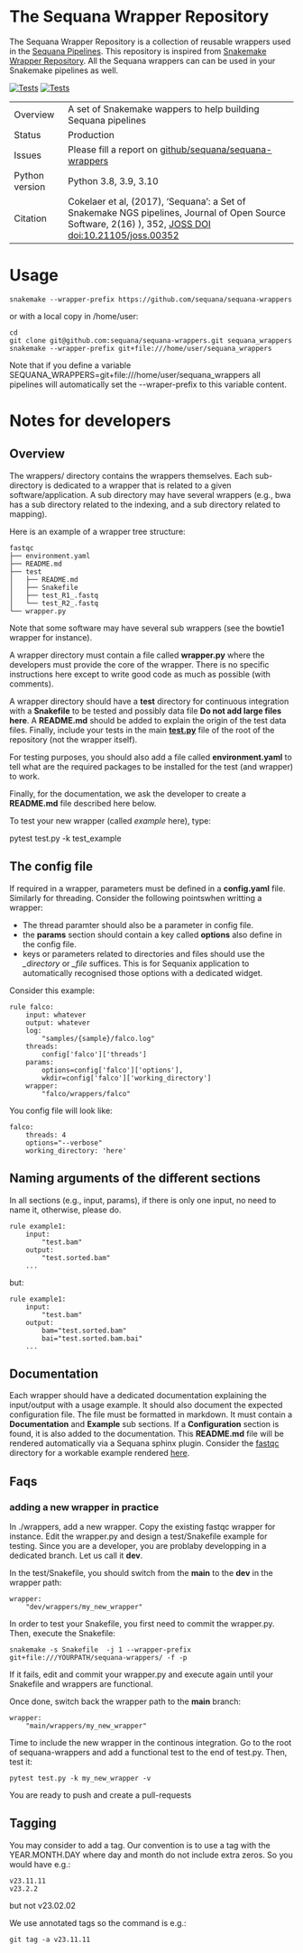 # The Sequana Wrapper Repository

The Sequana Wrapper Repository is a collection of reusable wrappers used in the [Sequana Pipelines](https://sequana.readthedocs.io). This repository is inspired from [Snakemake Wrapper Repository](https://github.com/snakemake/snakemake-wrappers/). All the Sequana wrappers can can be used in your Snakemake pipelines as well.


[![Tests](https://github.com/sequana/sequana-wrappers/actions/workflows/main.yml/badge.svg)](https://github.com/sequana/sequana-wrappers/actions/workflows/main.yml)
[![Tests](http://joss.theoj.org/papers/10.21105/joss.00352/status.svg)](http://joss.theoj.org/papers/10.21105/joss.00352)


|||
| --- | --- |
| Overview | A set of Snakemake wappers to help building Sequana pipelines |
|Status | Production |
|Issues | Please fill a report on [github/sequana/sequana-wrappers](https://github.com/sequana/sequana/issues) |
|Python version | Python 3.8, 3.9, 3.10|
|Citation| Cokelaer et al, (2017), ‘Sequana’: a Set of Snakemake NGS pipelines, Journal of Open Source Software, 2(16) ), 352,  [JOSS DOI doi:10.21105/joss.00352 ](http://www.doi2bib.org/bib/10.21105%2Fjoss.00352) |


# Usage

    snakemake --wrapper-prefix https://github.com/sequana/sequana-wrappers

or with a local copy in /home/user:

    cd
    git clone git@github.com:sequana/sequana-wrappers.git sequana_wrappers
    snakemake --wrapper-prefix git+file:///home/user/sequana_wrappers

Note that if you define a variable SEQUANA_WRAPPERS=git+file:///home/user/sequana_wrappers all pipelines will
automatically set the --wraper-prefix to this variable content.

# Notes for developers

## Overview

The wrappers/ directory contains the wrappers themselves. Each sub-directory is dedicated to
a wrapper that is related to a given software/application. A sub directory may have several wrappers (e.g., bwa has a sub directory related to the indexing, and a sub directory related to mapping).

Here is an example of a wrapper tree structure:

    fastqc
    ├── environment.yaml
    ├── README.md
    ├── test
    │   ├── README.md
    │   ├── Snakefile
    │   ├── test_R1_.fastq
    │   └── test_R2_.fastq
    └── wrapper.py

Note that some software may have several sub wrappers (see the bowtie1 wrapper for instance).

A wrapper directory must contain a file called **wrapper.py** where the
developers must provide the core of the wrapper. There is no specific
instructions here except to write good code as much as possible (with comments).

A wrapper directory should have a **test** directory for continuous integration
with a **Snakefile** to be tested and possibly data file **Do not add large files here**. A
**README.md** should be added to explain the origin of the test data files.
Finally, include your tests in the main [**test.py**](test.py) file
of the root of the repository (not the wrapper itself).

For testing purposes, you should also add a file called **environment.yaml**
to tell what are the required packages to be installed for the test (and wrapper)
to work.

Finally, for the documentation, we ask the developer to create a **README.md** file
described here below.

To test your new wrapper (called *example* here), type:

   pytest test.py -k test_example

## The config file

If required in a wrapper, parameters must be defined in a **config.yaml** file.
Similarly for threading. Consider the following pointswhen writting a wrapper:

- The thread paramter should also be a parameter in config file.
- the **params** section should contain a key called **options** also define in the config file.
- keys or parameters related to directories and files should use the *_directory* or *_file* suffices. This is for
  Sequanix application to automatically recognised those options with a dedicated widget.

Consider this example:

    rule falco:
        input: whatever
        output: whatever
        log:
            "samples/{sample}/falco.log"
        threads:
            config['falco']['threads']
        params:
            options=config['falco']['options'],
            wkdir=config['falco']['working_directory']
        wrapper:
            "falco/wrappers/falco"

You config file will look like:

    falco:
        threads: 4
        options="--verbose"
        working_directory: 'here'


## Naming arguments of the different sections

In all sections (e.g., input, params), if there is only one input, no need to name it, otherwise, please do.

    rule example1:
        input:
            "test.bam"
        output:
            "test.sorted.bam"
        ...

but:

    rule example1:
        input:
            "test.bam"
        output:
            bam="test.sorted.bam"
            bai="test.sorted.bam.bai"
        ...




## Documentation

Each wrapper should have a dedicated documentation explaining the input/output with a usage example. It should also document the expected configuration file.  The file must be formatted in markdown. It must contain a **Documentation** and **Example** sub sections. If a **Configuration** section is found, it is also added to the documentation. This **README.md**  file will be rendered automatically via a Sequana sphinx plugin. Consider the [fastqc](wrappers/fastqc/README.md) directory for a workable example rendered [here](https://sequana.readthedocs.io/en/master/wrappers.html#fastqc).



## Faqs

### adding a new wrapper in practice

In ./wrappers, add a new wrapper. Copy the existing fastqc wrapper for instance.
Edit the wrapper.py and design a test/Snakefile example for testing. Since you are
a developer, you are problaby developping in a dedicated branch. Let us call it **dev**.

In the test/Snakefile, you should switch from the **main** to the **dev** in the wrapper path:

    wrapper:
        "dev/wrappers/my_new_wrapper"

In order to test your Snakefile, you first need to commit the wrapper.py. Then, execute the Snakefile:

    snakemake -s Snakefile  -j 1 --wrapper-prefix git+file:///YOURPATH/sequana-wrappers/ -f -p

If it fails, edit and commit your wrapper.py and execute again until your Snakefile and wrappers are functional.

Once done, switch back the wrapper path to the **main** branch:

    wrapper:
        "main/wrappers/my_new_wrapper"

Time to include the new wrapper in the continous integration. Go to the root of sequana-wrappers and add a functional test to the end of test.py. Then, test it:

    pytest test.py -k my_new_wrapper -v

You are ready to push and create a pull-requests



## Tagging

You may consider to add a tag. Our convention is to use a tag with the YEAR.MONTH.DAY
where day and month do not include extra zeros. So you would have e.g.:

    v23.11.11
    v23.2.2

but not v23.02.02

We use annotated tags so the command is e.g.:

    git tag -a v23.11.11




